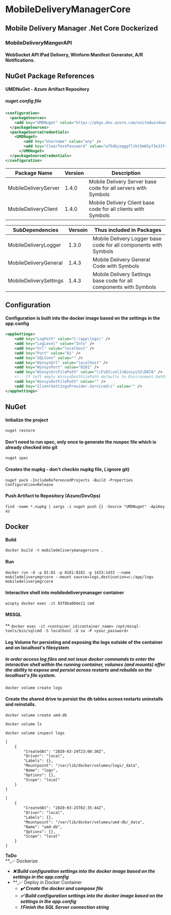 # MobileDeliveryManagerCore
## Mobile Delivery Manager .Net Core Dockerized

### MobileDeliveryMangerAPI
#### WebSocket API IPad Delivery, Winform Manifest Generator, A/R Notifications.

## NuGet Package References
#### UMDNuGet - Azure Artifact Repository
##### nuget.config file
```xml
<configuration>
  <packageSources>
    <add key="UMDNuget" value="https://pkgs.dev.azure.com/unitedwindowmfg/1e4fcdac-b7c9-4478-823a-109475434848/_packaging/UMDNuget/nuget/v3/index.json" />
  </packageSources>
  <packageSourceCredentials>
    <UMDNuget>
        <add key="Username" value="any" />
        <add key="ClearTextPassword" value="w75dbjeqggfltkt5m65yf3e33fryf2olu22of55jxj4b3nmfkpaa" />
      </UMDNuget>
  </packageSourceCredentials>
</configuration>
```

Package Name            |  Version  |  Description
--------------------    |  -------  |  -----------
MobileDeliveryServer    |   1.4.0   |  Mobile Delivery Server base code for all servers with Symbols
MobileDeliveryClient    |   1.4.0   |  Mobile Delivery Client base code for all clients with Symbols

SubDependencies         |  Versoin  | Thus included in Packages
----------------------  |  -------- |  -------------------------
MobileDeliveryLogger    |   1.3.0   |  Mobile Delivery Logger base code for all components with Symbols
MobileDeliveryGeneral   |   1.4.3   |  Mobile Delivery General Code with Symbols
MobileDeliverySettings  |   1.4.3   |  Mobile Delivery Settings base code for all components with Symbols

    
## Configuration
#### Configuration is built into the docker image based on the settings in the app.config

```xml
<appSettings>
    <add key="LogPath" value="C:\app\logs\" />
    <add key="LogLevel" value="Info" />
    <add key="Url" value="localhost" />
    <add key="Port" value="81" />
    <add key="SQLConn" value="" />
    <add key="WinsysUrl" value="localhost" />
    <add key="WinsysPort" value="8181" />
    <add key="WinsysSrcFilePath" value="\\Fs01\vol1\Winsys32\DATA" />
    <!-- If left empty WinsysDestFilePath defaults to Environment.GetFolderPath(Environment.SpecialFolder.Desktop)-->
    <add key="WinsysDstFilePath" value="" />
    <add key="ClientSettingsProvider.ServiceUri" value="" />
</appSettings>`
```


## NuGet

#### Initialize the project
`nuget restore`

#### Don't need to run spec, only once to generate the nuspec file which is already checked into git
`nuget spec`

#### Creates the nupkg - don't checkin nupkg file, (.ignore git)
`nuget pack -IncludeReferencedProjects -Build -Properties Configuration=Release`

#### Push Artifact to Repository (Azure/DevOps)
`find -name *.nupkg | xargs -i nuget push {} -Source "UMDNuget" -ApiKey az`


## Docker

#### Build
`docker build -t mobiledeliverymanagercore .`

#### Run
`docker run -d -p 81:81 -p 8181:8181 -p 1433:1433 --name mobiledeliverymgrcore --mount source=logs,destination=c:/app/logs mobiledeliverymgrcore`

#### Interactive shell into mobiledeliverymanager container
`winpty docker exec -it 03f8ba004e11 cmd`

#### MSSQL
** `docker exec -it <container_id|container_name> /opt/mssql-tools/bin/sqlcmd -S localhost -U sa -P <your_password>`

#### Log Volume for persisting and exposing the logs outside of the container and on localhost's filesystem
##### In order access log files and not issue docker commands to enter the interactive shell within the running container, volumes (and mounts) offer the ability to expose and persist across restarts and rebuilds on the localhost's file system.

`docker volume create logs`

#### Create the shared drive to persist the db tables across restarts uninstalls and reinstalls. 
`docker volume create umd-db`

`docker volume ls`

`docker volume inspect logs`
 
```xml
[
    {
        "CreatedAt": "2020-03-24T23:00:30Z",
        "Driver": "local",
        "Labels": {},
        "Mountpoint": "/var/lib/docker/volumes/logs/_data",
        "Name": "logs",
        "Options": {},
        "Scope": "local"
    }
]

[
    {
        "CreatedAt": "2020-03-25T02:35:44Z",
        "Driver": "local",
        "Labels": {},
        "Mountpoint": "/var/lib/docker/volumes/umd-db/_data",
        "Name": "umd-db",
        "Options": {},
        "Scope": "local"
    }
]

```


**ToDo**<br/>
**_:white_check_mark: Dockerize
- **_:x: Build configuration settings into the docker image based on the settings in the app.config_**
- **_:white_check_mark: Deploy in Docker Container
  - **_:heavy_check_mark: Create the docker and compose file_**
  - **_:white_check_mark: Build configuration settings into the docker image based on the settings in the app.config_**
  - **_:heavy_exclamation_mark: Finish the SQL Server connection string_**<br/>

